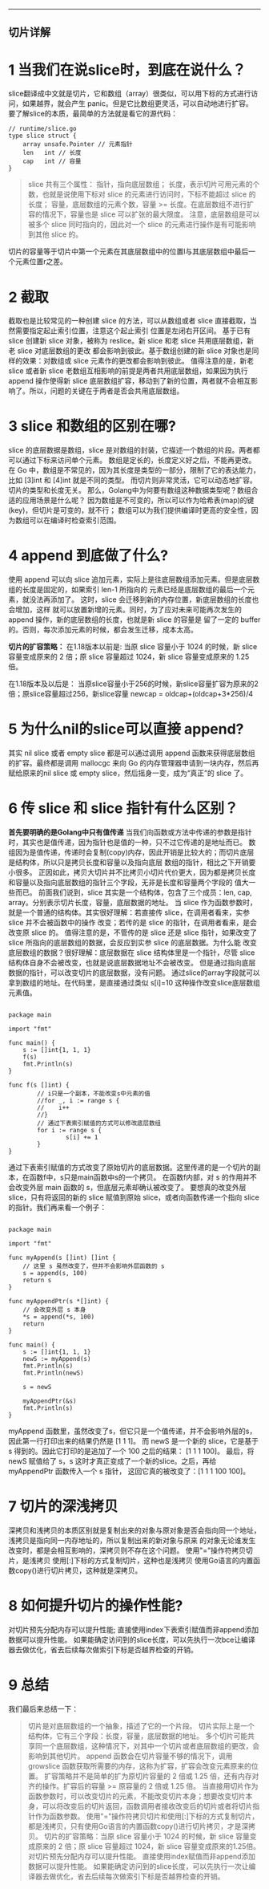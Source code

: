 
---
切片详解
---

# 1 当我们在说slice时，到底在说什么？

slice翻译成中文就是切片，它和数组（array）很类似，可以用下标的方式进行访问，如果越界，就会产生 panic。但是它比数组更灵活，可以自动地进行扩容。
要了解slice的本质，最简单的方法就是看它的源代码：


```golang
// runtime/slice.go
type slice struct {
	array unsafe.Pointer // 元素指针
	len   int // 长度 
	cap   int // 容量
}
```


> slice 共有三个属性：
指针，指向底层数组；
长度，表示切片可用元素的个数，也就是说使用下标对 slice 的元素进行访问时，下标不能超过 slice 的长度；
容量，底层数组的元素个数，容量 >= 长度。在底层数组不进行扩容的情况下，容量也是 slice 可以扩张的最大限度。
注意，底层数组是可以被多个 slice 同时指向的，因此对一个 slice 的元素进行操作是有可能影响到其他 slice 的。

切片的容量等于切片中第一个元素在其底层数组中的位置l与其底层数组中最后一个元素位置r之差。


# 2 截取

截取也是比较常见的一种创建 slice 的方法，可以从数组或者 slice 直接截取，当然需要指定起止索引位置，注意这个起止索引
位置是左闭右开区间。
基于已有 slice 创建新 slice 对象，被称为 reslice。新 slice 和老 slice 共用底层数组，新老 slice 对底层数组的更改
都会影响到彼此。基于数组创建的新 slice 对象也是同样的效果：对数组或 slice 元素作的更改都会影响到彼此。
值得注意的是，新老 slice 或者新 slice 老数组互相影响的前提是两者共用底层数组，如果因为执行 append 操作使得新 slice 
底层数组扩容，移动到了新的位置，两者就不会相互影响了。所以，问题的关键在于两者是否会共用底层数组。

# 3 slice 和数组的区别在哪?
slice 的底层数据是数组，slice 是对数组的封装，它描述一个数组的片段。两者都可以通过下标来访问单个元素。
数组是定长的，长度定义好之后，不能再更改。在 Go 中，数组是不常见的，因为其长度是类型的一部分，限制了它的表达能力，
比如 [3]int 和 [4]int 就是不同的类型。 而切片则非常灵活，它可以动态地扩容。切片的类型和长度无关。
那么，Golang中为何要有数组这种数据类型呢？数组合适的应用场景是什么呢？
因为数组是不可变的，所以可以作为哈希表(map)的键(key)，但切片是可变的，就不行；
数组可以为我们提供编译时更高的安全性，因为数组可以在编译时检查索引范围。

# 4 append 到底做了什么?
使用 append 可以向 slice 追加元素，实际上是往底层数组添加元素。但是底层数组的长度是固定的，如果索引 len-1 所指向的
元素已经是底层数组的最后一个元素，就没法再添加了。 这时，slice 会迁移到新的内存位置，新底层数组的长度也会增加，这样
就可以放置新增的元素。同时，为了应对未来可能再次发生的 append 操作，新的底层数组的长度，也就是新 slice 的容量是
留了一定的 buffer 的。否则，每次添加元素的时候，都会发生迁移，成本太高。

**切片的扩容策略：**
在1.18版本以前是:
当原 slice 容量小于 1024 的时候，新 slice 容量变成原来的 2 倍；原 slice 容量超过 1024，新 slice 容量变成原来的
1.25倍。

在1.18版本及以后是：
当原slice容量小于256的时候，新slice容量扩容为原来的2倍；原slice容量超过256，新slice容量
newcap = oldcap+(oldcap+3*256)/4


# 5 为什么nil的slice可以直接 append?
其实 nil slice 或者 empty slice 都是可以通过调用 append 函数来获得底层数组的扩容。最终都是调用 mallocgc 来向
Go 的内存管理器申请到一块内存，然后再赋给原来的nil slice 或 empty slice，然后摇身一变，成为“真正”的 slice 了。

# 6 传 slice 和 slice 指针有什么区别？
**首先要明确的是Golang中只有值传递**
当我们向函数或方法中传递的参数是指针时，其实也是值传递，因为指针也是值的一种，只不过它传递的是地址而已。
数组因为是值传递，传递时会复制(copy)内存，因此开销是比较大的；而切片底层是结构体，所以只是拷贝长度和容量以及指向底层
数组的指针，相比之下开销要小很多。
正因如此，拷贝大切片并不比拷贝小切片代价更大，因为都是拷贝长度和容量以及指向底层数组的指针三个字段，无非是长度和容量两个字段的
值大一些而已。 前面我们说到，slice 其实是一个结构体，包含了三个成员：len, cap, array。分别表示切片长度，容量，底层数据的地址。
当 slice 作为函数参数时，就是一个普通的结构体。其实很好理解：若直接传 slice，在调用者看来，实参 slice 并不会被函数中的操作
改变；若传的是 slice 的指针，在调用者看来，是会改变原 slice 的。
值得注意的是，不管传的是 slice 还是 slice 指针，如果改变了 slice 所指向的底层数组的数据，会反应到实参 slice 的底层数据。为什么能
改变底层数组的数据？很好理解：底层数据在 slice 结构体里是一个指针，尽管 slice 结构体自身不会被改变，也就是说底层数据地址不会被改变。 但是通过指向底层数据的指针，可以改变切片的底层数据，没有问题。
通过slice的array字段就可以拿到数组的地址。在代码里，是直接通过类似 s[i]=10 这种操作改变slice底层数组元素值。


```golang

package main

import "fmt"

func main() {
    s := []int{1, 1, 1}
    f(s)
    fmt.Println(s)
}

func f(s []int) {
        // i只是一个副本，不能改变s中元素的值
        //for _, i := range s {
        //    i++
        //}
		// 通过下表索引赋值的方式可以修改底层数组
        for i := range s {
                s[i] += 1
        }
}

```


通过下表索引赋值的方式改变了原始切片的底层数据。这里传递的是一个切片的副本，在函数f中，s只是main函数中s的一个拷贝。
在函数f内部，对 s 的作用并不会改变外层 main 函数的 s，但底层元素却确认被改变了。
要想真的改变外层 slice，只有将返回的新的 slice 赋值到原始 slice，或者向函数传递一个指向 slice 的指针。我们再来看一个例子：


```golang

package main

import "fmt"

func myAppend(s []int) []int {
    // 这里 s 虽然改变了，但并不会影响外层函数的 s
    s = append(s, 100)
    return s
}

func myAppendPtr(s *[]int) {
    // 会改变外层 s 本身
    *s = append(*s, 100)
    return
}

func main() {
    s := []int{1, 1, 1}
    newS := myAppend(s)
    fmt.Println(s)
    fmt.Println(newS)

    s = newS

    myAppendPtr(&s)
    fmt.Println(s)
}

```



myAppend 函数里，虽然改变了s，但它只是一个值传递，并不会影响外层的s，因此第一行打印出来的结果仍然是 [1 1 1]。
而 newS 是一个新的 slice，它是基于 s 得到的。因此它打印的是追加了一个 100 之后的结果： [1 1 1 100]。
最后，将 newS 赋值给了 s，s 这时才真正变成了一个新的slice。之后，再给 myAppendPtr 函数传入一个 s 指针，
这回它真的被改变了：[1 1 1 100 100]。


# 7 切片的深浅拷贝
深拷贝和浅拷贝的本质区别就是复制出来的对象与原对象是否会指向同一个地址，浅拷贝是指向同一内存地址的，所以复制出来的新对象与原来
的对象无论谁发生改变时，都是会相互影响的，深拷贝则不存在这个问题。
使用"="操作符拷贝切片，是浅拷贝
使用[:]下标的方式复制切片，这种也是浅拷贝
使用Go语言的内置函数copy()进行切片拷贝，这种就是深拷贝。

# 8 如何提升切片的操作性能?
对切片预先分配内存可以提升性能;
直接使用index下表索引赋值而非append添加数据可以提升性能。
如果能确定访问到的slice长度，可以先执行一次bce让编译器去做优化，省去后续每次做索引下标是否越界检查的开销。


# 9 总结

我们最后来总结一下：
> 切片是对底层数组的一个抽象，描述了它的一个片段。
> 切片实际上是一个结构体，它有三个字段：长度，容量，底层数据的地址。
> 多个切片可能共享同一个底层数组，这种情况下，对其中一个切片或者底层数组的更改，会影响到其他切片。
> append 函数会在切片容量不够的情况下，调用 growslice 函数获取所需要的内存，这称为扩容，扩容会改变元素原来的位置。
> 扩容策略并不是简单的扩为原切片容量的 2 倍或 1.25 倍，还有内存对齐的操作。扩容后的容量 >= 原容量的 2 倍或 1.25 倍。
> 当直接用切片作为函数参数时，可以改变切片的元素，不能改变切片本身；想要改变切片本身，可以将改变后的切片返回，函数调用者接收改变后的切片或者将切片指针作为函数参数。
> 使用"="操作符拷贝切片和使用[:]下标的方式复制切片，都是浅拷贝，只有使用Go语言的内置函数copy()进行切片拷贝，才是深拷贝。
> 切片的扩容策略：当原 slice 容量小于 1024 的时候，新 slice 容量变成原来的 2 倍；原 slice 容量超过 1024，新 slice 容量变成原来的1.25倍。
> 对切片预先分配内存可以提升性能。
> 直接使用index赋值而非append添加数据可以提升性能。
> 如果能确定访问到的slice长度，可以先执行一次让编译器去做优化，省去后续每次做索引下标是否越界检查的开销。
